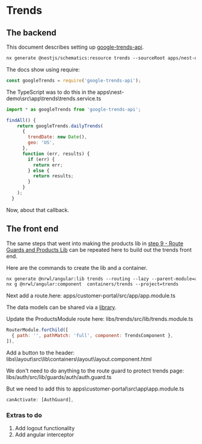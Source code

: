 # Trends

## The backend

This document describes setting up [google-trends-api](https://www.npmjs.com/package/google-trends-api#dailyTrends).

```txt
nx generate @nestjs/schematics:resource trends --sourceRoot apps/nest-demo/src/app
```

The docs show using require:

```js
const googleTrends = require('google-trends-api');
```

The TypeScript was to do this in the apps\nest-demo\src\app\trends\trends.service.ts

```js
import * as googleTrends from 'google-trends-api';

findAll() {
    return googleTrends.dailyTrends(
      {
        trendDate: new Date(),
        geo: 'US',
      },
      function (err, results) {
        if (err) {
          return err;
        } else {
          return results;
        }
      }
    );
  }
```

Now, about that callback.

## The front end

The same steps that went into making the products lib in [step 9 - Route Guards and Products Lib](https://duncanhunter.gitbook.io/enterprise-angular-applications-with-ngrx-and-nx/introduction/9-route-guards-and-products-lib) can be repeated here to build out the trends front end.

Here are the commands to create the lib and a container.

```txt
nx generate @nrwl/angular:lib trends --routing --lazy --parent-module=apps/customer-portal/src/app/app.module.ts
nx g @nrwl/angular:component  containers/trends --project=trends
```

Next add a route.here: apps/customer-portal/src/app/app.module.ts

The data models can be shared via a [library](https://docs.nestjs.com/cli/libraries).

Update the ProductsModule route here: libs/trends/src/lib/trends.module.ts

```js
RouterModule.forChild([
  { path: '', pathMatch: 'full', component: TrendsComponent },
]),
```

Add a button to the header: libs\layout\src\lib\containers\layout\layout.component.html

We don't need to do anything to the route guard to protect trends page: libs/auth/src/lib/guards/auth/auth.guard.ts

But we need to add this to apps\customer-portal\src\app\app.module.ts

```js
canActivate: [AuthGuard],
```

### Extras to do

1. Add logout functionality
2. Add angular interceptor
